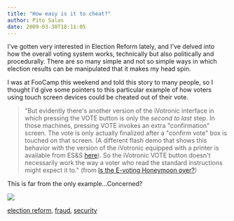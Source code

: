 ```yaml
---
title: "How easy is it to cheat?"
author: Pito Salas
date: 2009-03-30T18:11:05
---
```




I've gotten very interested in Election Reform lately, and I've delved into
how the overall voting system works, technically but also politically and
procedurally. There are so many simple and not so simple ways in which
election results can be manipulated that it makes my head spin.

I was at FooCamp this weekend and told this story to many people, so I thought
I'd give some pointers to this particular example of how voters using touch
screen devices could be cheated out of their vote.

> "But evidently there's another version of the iVotronic interface in which
> pressing the VOTE button is only the _second to last_ step. In those
> machines, pressing VOTE invokes an extra "confirmation" screen. The vote is
> only actually finalized after a "confirm vote" box is touched on that
> screen. (A different flash demo that shows this behavior with the version of
> the iVotronic equipped with a printer is available from ES&S
> [here](<http://www.essvote.com/HTML/iVotronicDemo2/index.html>)). So the
> iVotronic VOTE button doesn't necessarily work the way a voter who read the
> standard instructions might expect it to." (from [Is the E-voting Honeymoon
> over?](<http://www.crypto.com/blog/vote_fraud_in_kentucky/>))

This is far from the only example…Concerned?

![](https://i0.wp.com/img.zemanta.com/pixy.gif?w=584)

[election reform](<http://technorati.com/tag/election%20reform>),
[fraud](<http://technorati.com/tag/fraud>),
[security](<http://technorati.com/tag/security>)


